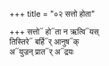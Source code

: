 +++
title = "०२ सत्तो होता"

+++
सत्तो᳓ हो᳓ता न ऋत्वि᳓यस्  
तिस्तिरे᳓ बर्हि᳓र् आनुष᳓क्  
अ᳓युज्रन् प्रात᳓र् अ᳓द्रयः